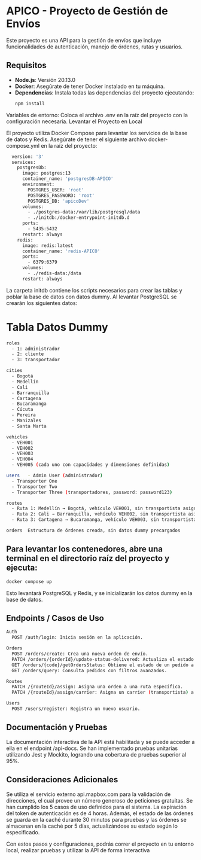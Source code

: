 # APICO - Proyecto de Gestión de Envíos

Este proyecto es una API para la gestión de envíos que incluye funcionalidades de autenticación, manejo de órdenes, rutas y usuarios.

## Requisitos

- **Node.js**: Versión 20.13.0  
- **Docker**: Asegúrate de tener Docker instalado en tu máquina.  
- **Dependencias**: Instala todas las dependencias del proyecto ejecutando:
  ```bash
  npm install
Variables de entorno: Coloca el archivo .env en la raíz del proyecto con la configuración necesaria.
Levantar el Proyecto en Local

El proyecto utiliza Docker Compose para levantar los servicios de la base de datos y Redis. Asegúrate de tener el siguiente archivo docker-compose.yml en la raíz del proyecto:
```bash
  version: '3'
  services:
    postgresDb:
      image: postgres:13
      container_name: 'postgresDB-APICO'
      environment:
        POSTGRES_USER: 'root'
        POSTGRES_PASSWORD: 'root'
        POSTGRES_DB: 'apicoDev'
      volumes:
        - ./postgres-data:/var/lib/postgresql/data
        - ./initdb:/docker-entrypoint-initdb.d
      ports:
        - 5435:5432
      restart: always
    redis:
      image: redis:latest
      container_name: 'redis-APICO'
      ports:
        - 6379:6379
      volumes:
        - ./redis-data:/data
      restart: always
```
La carpeta initdb contiene los scripts necesarios para crear las tablas y poblar la base de datos con datos dummy. Al levantar PostgreSQL se crearán los siguientes datos:

# Tabla	Datos Dummy
```bash
roles
  - 1: administrador
  - 2: cliente
  - 3: transportador

cities
  - Bogotá
  - Medellín
  - Cali
  - Barranquilla
  - Cartagena
  - Bucaramanga
  - Cúcuta
  - Pereira
  - Manizales
  - Santa Marta

vehicles
  - VEH001
  - VEH002
  - VEH003
  - VEH004
  - VEH005 (cada uno con capacidades y dimensiones definidas)

users	- Admin User (administrador)
  - Transporter One
  - Transporter Two
  - Transporter Three (transportadores, password: password123)

routes
  - Ruta 1: Medellín → Bogotá, vehículo VEH001, sin transportista asignado, estimated finish 5 de abril
  - Ruta 2: Cali → Barranquilla, vehículo VEH002, sin transportista asignado, estimated finish 5 de abril
  - Ruta 3: Cartagena → Bucaramanga, vehículo VEH003, sin transportista asignado, estimated finish 5 de abril

orders	Estructura de órdenes creada, sin datos dummy precargados
```

## Para levantar los contenedores, abre una terminal en el directorio raíz del proyecto y ejecuta:
```bash
docker compose up
```
Esto levantará PostgreSQL y Redis, y se inicializarán los datos dummy en la base de datos.

## Endpoints / Casos de Uso
```bash
Auth
  POST /auth/login: Inicia sesión en la aplicación.

Orders
  POST /orders/create: Crea una nueva orden de envío.
  PATCH /orders/{orderId}/update-status-delivered: Actualiza el estado de un pedido a "Entregado".
  GET /orders/{code}/getOrdersStatus: Obtiene el estado de un pedido a partir de su código.
  GET /orders/query: Consulta pedidos con filtros avanzados.

Routes
  PATCH /{routeId}/assign: Asigna una orden a una ruta específica.
  PATCH /{routeId}/assign/carrier: Asigna un carrier (transportista) a una ruta específica.

Users
  POST /users/register: Registra un nuevo usuario.
```

## Documentación y Pruebas

La documentación interactiva de la API está habilitada y se puede acceder a ella en el endpoint /api-docs. Se han implementado pruebas unitarias utilizando Jest y Mockito, logrando una cobertura de pruebas superior al 95%.

## Consideraciones Adicionales

Se utiliza el servicio externo api.mapbox.com para la validación de direcciones, el cual provee un número generoso de peticiones gratuitas. Se han cumplido los 5 casos de uso definidos para el sistema. La expiración del token de autenticación es de 4 horas. Además, el estado de las órdenes se guarda en la caché durante 30 minutos para pruebas y las órdenes se almacenan en la caché por 5 días, actualizándose su estado según lo especificado.

Con estos pasos y configuraciones, podrás correr el proyecto en tu entorno local, realizar pruebas y utilizar la API de forma interactiva
